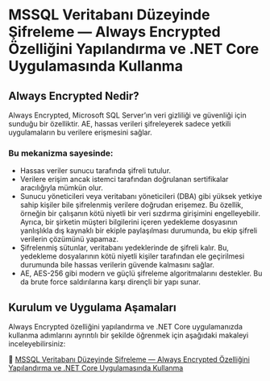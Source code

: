 # MSSQL Veritabanı Düzeyinde Şifreleme — Always Encrypted Özelliğini Yapılandırma ve .NET Core Uygulamasında Kullanma

## Always Encrypted Nedir?

Always Encrypted, Microsoft SQL Server’ın veri gizliliği ve güvenliği için sunduğu bir özelliktir. AE, hassas verileri şifreleyerek sadece yetkili uygulamaların bu verilere erişmesini sağlar.

### Bu mekanizma sayesinde:
- Hassas veriler sunucu tarafında şifreli tutulur.
- Verilere erişim ancak istemci tarafından doğrulanan sertifikalar aracılığıyla mümkün olur.
- Sunucu yöneticileri veya veritabanı yöneticileri (DBA) gibi yüksek yetkiye sahip kişiler bile şifrelenmiş verilere doğrudan erişemez. Bu özellik, örneğin bir çalışanın kötü niyetli bir veri sızdırma girişimini engelleyebilir. Ayrıca, bir şirketin müşteri bilgilerini içeren yedekleme dosyasının yanlışlıkla dış kaynaklı bir ekiple paylaşılması durumunda, bu ekip şifreli verilerin çözümünü yapamaz.
- Şifrelenmiş sütunlar, veritabanı yedeklerinde de şifreli kalır. Bu, yedekleme dosyalarının kötü niyetli kişiler tarafından ele geçirilmesi durumunda bile hassas verilerin güvende kalmasını sağlar.
- AE, AES-256 gibi modern ve güçlü şifreleme algoritmalarını destekler. Bu da brute force saldırılarına karşı dirençli bir yapı sunar.

## Kurulum ve Uygulama Aşamaları  

Always Encrypted özelliğini yapılandırma ve .NET Core uygulamanızda kullanma adımlarını ayrıntılı bir şekilde öğrenmek için aşağıdaki makaleyi inceleyebilirsiniz:  

🔗 [MSSQL Veritabanı Düzeyinde Şifreleme — Always Encrypted Özelliğini Yapılandırma ve .NET Core Uygulamasında Kullanma](https://medium.com/@mustafabasdemir/mssql-veritaban%C4%B1-d%C3%BCzeyinde-%C5%9Fifreleme-always-encrypted-%C3%B6zelli%C4%9Fini-yap%C4%B1land%C4%B1rma-ve-net-fd9e35049a44)  

